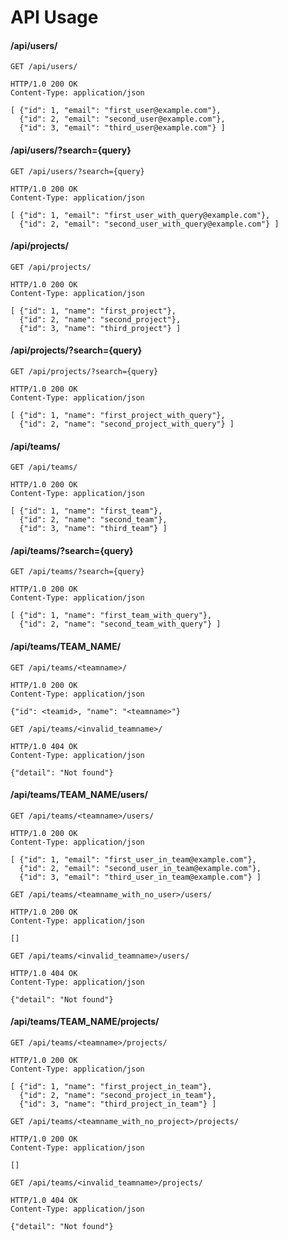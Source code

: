 # API Usage

#### /api/users/
```
GET /api/users/
```
```
HTTP/1.0 200 OK
Content-Type: application/json

[ {"id": 1, "email": "first_user@example.com"},
  {"id": 2, "email": "second_user@example.com"},
  {"id": 3, "email": "third_user@example.com"} ]
```

#### /api/users/?search={query}
```
GET /api/users/?search={query}
```
```
HTTP/1.0 200 OK
Content-Type: application/json

[ {"id": 1, "email": "first_user_with_query@example.com"},
  {"id": 2, "email": "second_user_with_query@example.com"} ]
```

#### /api/projects/
```
GET /api/projects/
```
```
HTTP/1.0 200 OK
Content-Type: application/json

[ {"id": 1, "name": "first_project"},
  {"id": 2, "name": "second_project"},
  {"id": 3, "name": "third_project"} ]
```

#### /api/projects/?search={query}
```
GET /api/projects/?search={query}
```
```
HTTP/1.0 200 OK
Content-Type: application/json

[ {"id": 1, "name": "first_project_with_query"},
  {"id": 2, "name": "second_project_with_query"} ]
```

#### /api/teams/
```
GET /api/teams/
```
```
HTTP/1.0 200 OK
Content-Type: application/json

[ {"id": 1, "name": "first_team"},
  {"id": 2, "name": "second_team"},
  {"id": 3, "name": "third_team"} ]
```

#### /api/teams/?search={query}
```
GET /api/teams/?search={query}
```
```
HTTP/1.0 200 OK
Content-Type: application/json

[ {"id": 1, "name": "first_team_with_query"},
  {"id": 2, "name": "second_team_with_query"} ]
```

#### /api/teams/TEAM_NAME/
```
GET /api/teams/<teamname>/
```
```
HTTP/1.0 200 OK
Content-Type: application/json

{"id": <teamid>, "name": "<teamname>"}
```

```
GET /api/teams/<invalid_teamname>/
```
```
HTTP/1.0 404 OK
Content-Type: application/json

{"detail": "Not found"}
```

#### /api/teams/TEAM_NAME/users/
```
GET /api/teams/<teamname>/users/
```
```
HTTP/1.0 200 OK
Content-Type: application/json

[ {"id": 1, "email": "first_user_in_team@example.com"},
  {"id": 2, "email": "second_user_in_team@example.com"},
  {"id": 3, "email": "third_user_in_team@example.com"} ]
```

```
GET /api/teams/<teamname_with_no_user>/users/
```
```
HTTP/1.0 200 OK
Content-Type: application/json

[]
```

```
GET /api/teams/<invalid_teamname>/users/
```
```
HTTP/1.0 404 OK
Content-Type: application/json

{"detail": "Not found"}
```

#### /api/teams/TEAM_NAME/projects/
```
GET /api/teams/<teamname>/projects/
```
```
HTTP/1.0 200 OK
Content-Type: application/json

[ {"id": 1, "name": "first_project_in_team"},
  {"id": 2, "name": "second_project_in_team"},
  {"id": 3, "name": "third_project_in_team"} ]
```

```
GET /api/teams/<teamname_with_no_project>/projects/
```
```
HTTP/1.0 200 OK
Content-Type: application/json

[]
```

```
GET /api/teams/<invalid_teamname>/projects/
```
```
HTTP/1.0 404 OK
Content-Type: application/json

{"detail": "Not found"}
```
